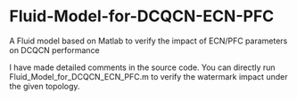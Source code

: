 # Fluid-Model-for-DCQCN-ECN-PFC
A Fluid model based on Matlab to verify the impact of ECN/PFC parameters on DCQCN performance

I have made detailed comments in the source code. You can directly run Fluid_Model_for_DCQCN_ECN_PFC.m to verify the watermark impact under the given topology.
